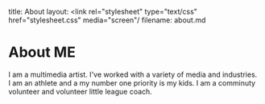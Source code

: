 <!DOCTYPE html>
<html>

title: About
layout: <link rel="stylesheet" type="text/css" href="stylesheet.css" media="screen"/
filename: about.md
      
<h1>About ME</h1>
<p> 
  I am a multimedia artist. I've worked with a variety of media and industries.<br>
  I am an athlete and a my number one priority is my kids.
  I am a comminuty volunteer and volunteer little league coach.
</p>
</html>

